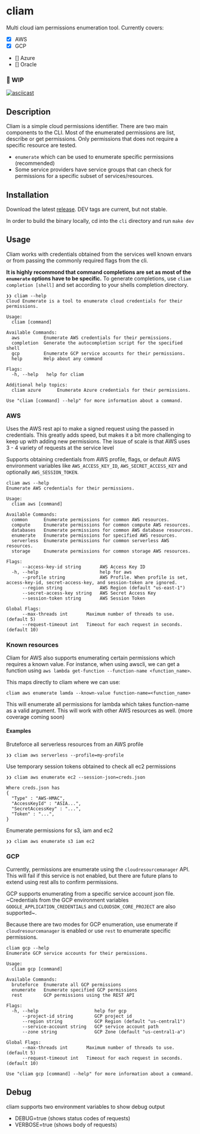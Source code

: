 # cliam
Multi cloud iam permissions enumeration tool. Currently covers:
- [x] AWS
- [x] GCP
- [] Azure
- [] Oracle

### 🚧 WIP

[![asciicast](https://asciinema.org/a/goBHd7DlnoOb1x61ljkH2ywc1.png)](https://asciinema.org/a/goBHd7DlnoOb1x61ljkH2ywc1)

## Description
Cliam is a simple cloud permissions identifier. There are two main components to the CLI. Most of the enumerated permissions are list, describe or get permissions. Only permissions that does not require a specific resource are tested.

- `enumerate` which can be used to enumerate specific permissions (recommended)
- Some service providers have service groups that can check for permissions for a specific subset of services/resources.

## Installation
Download the latest [release](https://github.com/securisec/cliam/releases). DEV tags are current, but not stable.

In order to build the binary locally, cd into the `cli` directory and run `make dev`

## Usage
Cliam works with credentials obtained from the services well known envars or from passing the commonly required flags from the cli.

**It is highly recommond that command completions are set as most of the `enumerate` options have to be specific.** To generate completions, use `cliam completion [shell]` and set according to your shells completion directory.

```
❯❯ cliam --help
Cloud Enumerate is a tool to enumerate cloud credentials for their permissions.

Usage:
  cliam [command]

Available Commands:
  aws         Enumerate AWS credentials for their permissions.
  completion  Generate the autocompletion script for the specified shell
  gcp         Enumerate GCP service accounts for their permissions.
  help        Help about any command

Flags:
  -h, --help   help for cliam

Additional help topics:
  cliam azure      Enumerate Azure credentials for their permissions.

Use "cliam [command] --help" for more information about a command.
```

### AWS
Uses the AWS rest api to make a signed request using the passed in credentials. This greatly adds speed, but makes it a bit more challenging to keep up with adding new permissions. The issue of scale is that AWS uses 3 - 4 variety of requests at the service level

Supports obtaining credentials from AWS profile, flags, or default AWS environment variables like `AWS_ACCESS_KEY_ID`, `AWS_SECRET_ACCESS_KEY` and optionally `AWS_SESSION_TOKEN`.

```
cliam aws --help
Enumerate AWS credentials for their permissions.

Usage:
  cliam aws [command]

Available Commands:
  common      Enumerate permissions for common AWS resources.
  compute     Enumerate permissions for common compute AWS resources.
  databases   Enumerate permissions for common AWS database resources.
  enumerate   Enumerate permissions for specified AWS resources.
  serverless  Enumerate permissions for common serverless AWS resources.
  storage     Enumerate permissions for common storage AWS resources.

Flags:
      --access-key-id string       AWS Access Key ID
  -h, --help                       help for aws
      --profile string             AWS Profile. When profile is set, access-key-id, secret-access-key, and session-token are ignored.
      --region string              AWS Region (default "us-east-1")
      --secret-access-key string   AWS Secret Access Key
      --session-token string       AWS Session Token

Global Flags:
      --max-threads int       Maximum number of threads to use. (default 5)
      --request-timeout int   Timeout for each request in seconds. (default 10)
```

### Known resources
Cliam for AWS also supports enumerating certain permissions which requires a known value. For instance, when using awscli, we can get a function using `aws lambda get-function --function-name <function_name>`.

This maps directly to cliam where we can use:

```
cliam aws enumerate lamda --known-value function-name=<function_name>
```
This will enumerate all permissions for lambda which takes function-name as a valid argument. This will work with other AWS resources as well. (more coverage coming soon)

#### Examples
Bruteforce all serverless resources from an AWS profile
```
❯❯ cliam aws serverless --profile=my-profile
```

Use temporary session tokens obtained to check all ec2 permissions
```
❯❯ cliam aws enumerate ec2 --session-json=creds.json

Where creds.json has
{
  "Type" : "AWS-HMAC",
  "AccessKeyId" : "ASIA...",
  "SecretAccessKey" : "...",
  "Token" : "...",
}
```

Enumerate permissions for s3, iam and ec2
```
❯❯ cliam aws enumerate s3 iam ec2
```

### GCP
Currently, permissions are enumerate using the `cloudresourcemanager` API. This will fail if this service is not enabled, but there are future plans to extend using rest alls to confirm permissions.

GCP supports enumerating from a specific service account json file. ~Credentials from the GCP environment variables `GOOGLE_APPLICATION_CREDENTIALS` and `CLOUDSDK_CORE_PROJECT` are also supported~.

Because there are two modes for GCP enumeration, use enumerate if `cloudresourcemanager` is enabled or use `rest` to enumerate specific permissions.


```
cliam gcp --help
Enumerate GCP service accounts for their permissions.

Usage:
  cliam gcp [command]

Available Commands:
  bruteforce  Enumerate all GCP permissions
  enumerate   Enumerate specified GCP permissions
  rest        GCP permissions using the REST API

Flags:
  -h, --help                     help for gcp
      --project-id string        GCP project id
      --region string            GCP Region (default "us-central1")
      --service-account string   GCP service account path
      --zone string              GCP Zone (default "us-central1-a")

Global Flags:
      --max-threads int       Maximum number of threads to use. (default 5)
      --request-timeout int   Timeout for each request in seconds. (default 10)

Use "cliam gcp [command] --help" for more information about a command.
```

## Debug
cliam supports two environment variables to show debug output
- DEBUG=true (shows status codes of requests)
- VERBOSE=true (shows body of requests)
